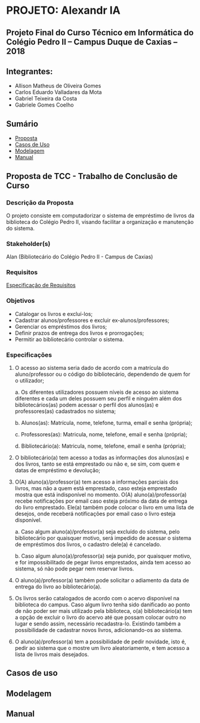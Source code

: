 # PROJETO: Alexandr IA
## Projeto Final do Curso Técnico em Informática do Colégio Pedro II – Campus Duque de Caxias – 2018

## Integrantes:

  - Allison Matheus de Oliveira Gomes
  - Carlos Eduardo Valladares da Mota
  - Gabriel Teixeira da Costa
  - Gabriele Gomes Coelho

## Sumário

- [Proposta](#proposta-de-tcc---trabalho-de-conclusão-de-curso)
- [Casos de Uso](#casos-de-uso)
- [Modelagem](#modelagem)
- [Manual](#manual)

## Proposta de TCC - Trabalho de Conclusão de Curso

### Descrição da Proposta
O projeto consiste em computadorizar o sistema de empréstimo de livros da biblioteca do Colégio Pedro II, visando facilitar a organização e manutenção do sistema.

### Stakeholder(s)
Alan (Bibliotecário do Colégio Pedro II - Campus de Caxias)

### Requisitos
[Especificação de Requisitos](https://github.com/cp2-dc-info-projeto-final-2018/requisitos-alexandr-ia/blob/master/requisitos.md)

### Objetivos
- Catalogar os livros e excluí-los;
- Cadastrar alunos/professores e excluir ex-alunos/professores;
- Gerenciar os empréstimos dos livros;
- Definir prazos de entrega dos livros e prorrogações;
- Permitir ao bibliotecário controlar o sistema.

### Especificações
1. O acesso ao sistema seria dado de acordo com a matrícula do aluno/professor ou o código do bibliotecário, dependendo de quem for o utilizador;

    a. Os diferentes utilizadores possuem níveis de acesso ao sistema diferentes e cada um deles possuem seu perfil e ninguém além dos bibliotecários(as) podem acessar o perfil dos alunos(as) e professores(as) cadastrados no sistema;

  	b. Alunos(as): Matrícula, nome, telefone, turma, email e senha (própria);

  	c. Professores(as): Matricula, nome, telefone, email e senha (própria);

  	d. Bibliotecário(a): Matricula, nome, telefone, email e senha (própria);

2. O bibliotecário(a) tem acesso a todas as informações dos alunos(as) e dos livros, tanto se está emprestado ou não e, se sim, com quem e datas de empréstimo  e devolução;

3. O(A) aluno(a)/professor(a) tem acesso a  informações parciais dos livros, mas não a quem está emprestado, caso esteja emprestado mostra que está indisponível no momento. O(A) aluno(a)/professor(a) recebe notificações por email caso esteja próximo da data de entrega do livro emprestado. Ele(a) também pode colocar o livro em uma lista de desejos, onde receberá notificações por email caso o livro esteja disponível.

  	a. Caso algum aluno(a)/professor(a) seja excluído do sistema, pelo bibliotecário por quaisquer motivo, será impedido de acessar o sistema de empréstimos dos livros, o cadastro dele(a) é cancelado.

    b. Caso algum aluno(a)/professor(a) seja punido, por quaisquer motivo, e for impossibilitado de pegar livros emprestados, ainda tem acesso ao sistema, só não pode pegar nem reservar livros.

4. O aluno(a)/professor(a) também pode solicitar o adiamento da data de entrega do livro ao bibliotecário(a).

5. Os livros serão catalogados de acordo com o acervo disponível na biblioteca do campus. Caso algum livro tenha sido danificado ao ponto de não poder ser mais utilizado pela biblioteca, o(a) bibliotecário(a) tem a opção de excluir o livro do acervo até que possam colocar outro no lugar e sendo assim, necessário recadastra-lo. Existindo também a possibilidade de cadastrar novos livros, adicionando-os ao sistema.

6. O aluno(a)/professor(a) tem a possibilidade de pedir novidade, isto é, pedir ao sistema que o mostre um livro aleatoriamente, e tem acesso a lista de livros mais desejados.

## Casos de uso

## Modelagem

## Manual
